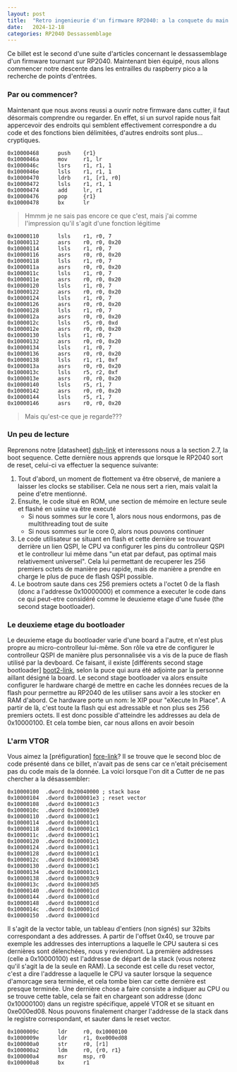 ```yaml
---
layout: post
title:  "Retro ingenieurie d'un firmware RP2040: a la conquete du main - partie 1"
date:   2024-12-18
categories: RP2040 Dessassemblage
---
```



Ce billet est le second d'une suite d'articles concernant le dessassemblage d'un firmware tournant sur RP2040. Maintenant bien équipé, nous allons commencer notre descente dans les entrailles du raspberry pico a la recherche de points d'entrées.

### Par ou commencer? 


Maintenant que nous avons reussi a ouvrir notre firmware dans cutter, il faut désormais comprendre ou regarder. En effet, si un survol rapide nous fait appercevoir des endroits qui semblent effectivement correspondre a du code et des fonctions bien délimitées, d'autres endroits sont plus... cryptiques. 


```
0x10000468      push    {r1}
0x1000046a      mov     r1, lr
0x1000046c      lsrs    r1, r1, 1
0x1000046e      lsls    r1, r1, 1
0x10000470      ldrb    r1, [r1, r0]
0x10000472      lsls    r1, r1, 1
0x10000474      add     lr, r1
0x10000476      pop     {r1}
0x10000478      bx      lr

```
> Hmmm je ne sais pas encore ce que c'est, mais j'ai comme l'impression qu'il s'agit d'une fonction légitime

```
0x10000110      lsls    r1, r0, 7
0x10000112      asrs    r0, r0, 0x20
0x10000114      lsls    r1, r0, 7
0x10000116      asrs    r0, r0, 0x20
0x10000118      lsls    r1, r0, 7
0x1000011a      asrs    r0, r0, 0x20
0x1000011c      lsls    r1, r0, 7
0x1000011e      asrs    r0, r0, 0x20
0x10000120      lsls    r1, r0, 7
0x10000122      asrs    r0, r0, 0x20
0x10000124      lsls    r1, r0, 7
0x10000126      asrs    r0, r0, 0x20
0x10000128      lsls    r1, r0, 7
0x1000012a      asrs    r0, r0, 0x20
0x1000012c      lsls    r5, r0, 0xd
0x1000012e      asrs    r0, r0, 0x20
0x10000130      lsls    r1, r0, 7
0x10000132      asrs    r0, r0, 0x20
0x10000134      lsls    r1, r0, 7
0x10000136      asrs    r0, r0, 0x20
0x10000138      lsls    r1, r1, 0xf
0x1000013a      asrs    r0, r0, 0x20
0x1000013c      lsls    r5, r2, 0xf
0x1000013e      asrs    r0, r0, 0x20
0x10000140      lsls    r5, r1, 7
0x10000142      asrs    r0, r0, 0x20
0x10000144      lsls    r5, r1, 7
0x10000146      asrs    r0, r0, 0x20
```
> Mais qu'est-ce que je regarde???


### Un peu de lecture 

Reprenons notre [datasheet] [dsh-link] et interessons nous a la section 2.7, la boot sequence. Cette dernière nous apprends que lorsque le RP2040 sort de reset, celui-ci va effectuer la sequence suivante: 

1. Tout d'abord, un moment de flottement va être observé, de maniere a laisser les clocks se stabiliser. Cela ne nous sert a rien, mais valait la peine d'etre mentionné.
2. Ensuite, le code situé en ROM, une section de mémoire en lecture seule et flashé en usine va être executé
	- Si nous sommes sur le core 1, alors nous nous endormons, pas de multithreading tout de suite 
	- Si nous sommes sur le core 0, alors nous pouvons continuer
3. Le code utilisateur se situant en flash et cette dernière se trouvant derrière un lien QSPI, le CPU va configurer les pins du controlleur QSPI et le controlleur lui même dans "un etat par defaut, pas optimal mais relativement universel". Cela lui permettant de recuperer les 256 premiers octets de manière peu rapide, mais de manière a prendre en charge le plus de puce de flash QSPI possible.
4. Le bootrom saute dans ces 256 premiers octets a l'octet 0 de la flash (donc a l'addresse 0x10000000) et commence a executer le code dans ce qui peut-etre considéré comme le deuxieme etage d'une fusée (the second stage bootloader).  

### Le deuxieme etage du bootloader

Le deuxieme etage du bootloader varie d'une board a l'autre, et n'est plus propre au micro-controlleur lui-même. Son rôle va etre de configurer le controlleur QSPI de manière plus personnalisée vis a vis de la puce de flash utilisé par la devboard. Ce faisant, il existe [différents second stage bootloader] [boot2-link], selon la puce qui aura été adjointe par la personne aillant désigné la board. Le second stage bootloader va alors ensuite configurer le hardware chargé de mettre en cache les données recues de la flash pour permettre au RP2040 de les utiliser sans avoir a les stocker en RAM d'abord. Ce hardware porte un nom: le XIP pour "eXecute In Place". A partir de là, c'est toute la flash qui est adressable et non plus ses 256 premiers octets. Il est donc possible d'atteindre les addresses au dela de 0x10000100. Et cela tombe bien, car nous allons en avoir besoin 

### L'arm VTOR

Vous aimez la [préfiguration] [fore-link]? Il se trouve que le second bloc de code présenté dans ce billet, n'avait pas de sens car ce n'etait précisement pas du code mais de la donnée. La voici lorsque l'on dit a Cutter de ne pas chercher a la désassembler: 


```
0x10000100  .dword 0x20040000 ; stack base
0x10000104  .dword 0x100001e3 ; reset vector
0x10000108  .dword 0x100001c3
0x1000010c  .dword 0x100003e9
0x10000110  .dword 0x100001c1
0x10000114  .dword 0x100001c1
0x10000118  .dword 0x100001c1
0x1000011c  .dword 0x100001c1
0x10000120  .dword 0x100001c1
0x10000124  .dword 0x100001c1
0x10000128  .dword 0x100001c1
0x1000012c  .dword 0x10000345
0x10000130  .dword 0x100001c1
0x10000134  .dword 0x100001c1
0x10000138  .dword 0x100003c9
0x1000013c  .dword 0x100003d5
0x10000140  .dword 0x100001cd
0x10000144  .dword 0x100001cd
0x10000148  .dword 0x100001cd
0x1000014c  .dword 0x100001cd
0x10000150  .dword 0x100001cd
```
Il s'agit de la vector table, un tableau d'entiers (non signés) sur 32bits correspondant a des addresses. A partir de l'offset 0x40, se trouve par exemple les addresses des interruptions a laquelle le CPU sautera si ces dernières sont délenchées, nous y reviendront. La première addresses (celle a 0x10000100) est l'addresse de départ de la stack (vous noterez qu'il s'agit la de la seule en RAM). La seconde est celle du reset vector, c'est a dire l'addresse a laquelle le CPU va sauter lorsque la sequence d'amorcage sera terminée, et cela tombe bien car cette dernière est presque terminée. Une dernière chose a faire consiste a indiquer au CPU ou se trouve cette table, cela se fait en chargeant son addresse (donc 0x10000100) dans un registre spécifique, appelé VTOR et se situant en 0xe000ed08. Nous pouvons finalement charger l'addresse de la stack dans le registre correspondant, et sauter dans le reset vector.  


```
0x1000009c      ldr     r0, 0x10000100
0x1000009e      ldr     r1, 0xe000ed08
0x100000a0      str     r0, [r1]
0x100000a2      ldm     r0, {r0, r1} 
0x100000a4      msr     msp, r0
0x100000a8      bx      r1


```



 


[dsh-link]: https://datasheets.raspberrypi.com/rp2040/rp2040-datasheet.pdf#%5B%7B%22num%22%3A131%2C%22gen%22%3A0%7D%2C%7B%22name%22%3A%22XYZ%22%7D%2C115%2C478.854%2Cnull%5D
[fore-link]: https://fr.wikipedia.org/wiki/Foreshadowing
[boot2-link]: https://github.com/raspberrypi/pico-sdk/tree/master/src/rp2040/boot_stage2
